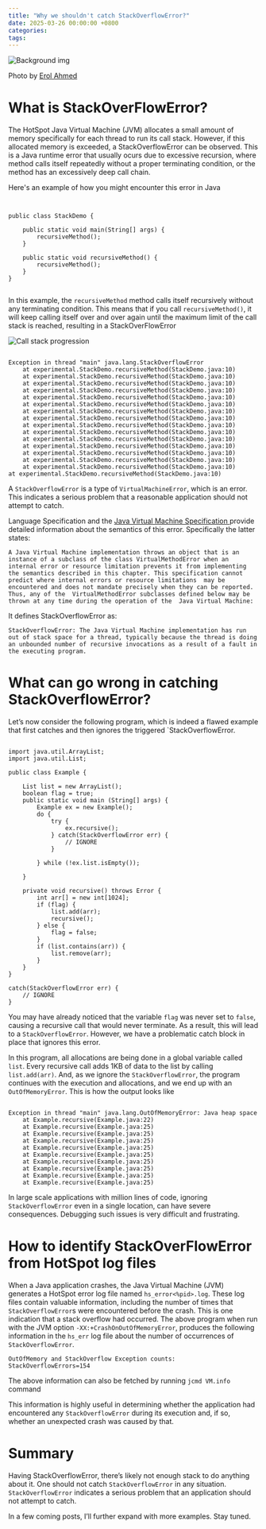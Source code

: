 ```yaml
---
title: "Why we shouldn't catch StackOverflowError?"
date: 2025-03-26 00:00:00 +0800
categories: 
tags: 
---
```


![Background img](assets/img/Leaves.png)


Photo by <a href="https://unsplash.com/@erol?utm_content=creditCopyText&utm_medium=referral&utm_source=unsplash">Erol Ahmed</a>
      

# What is StackOverFlowError?


The HotSpot Java Virtual Machine (JVM) allocates a small amount of memory specifically for each thread to run its call stack. However, if this allocated memory is exceeded, a StackOverflowError can be observed. This is a Java runtime error that usually ocurs due to excessive recursion, where method calls itself repeatedly without a proper terminating condition, or the method has an excessively deep call chain.

Here's an example of how you might encounter this error in Java
```


public class StackDemo {

	public static void main(String[] args) {
		recursiveMethod();
	}
	
	public static void recursiveMethod() {
		recursiveMethod();
	}
}


```


In this example, the `recursiveMethod` method calls itself recursively without any terminating condition. This means that if you call `recursiveMethod()`, it will keep calling itself over and over again until the maximum limit of the call stack is reached, resulting in a StackOverFlowError

![Call stack progression](assets/img/stackoverflow.png)

```

Exception in thread "main" java.lang.StackOverflowError
	at experimental.StackDemo.recursiveMethod(StackDemo.java:10)
	at experimental.StackDemo.recursiveMethod(StackDemo.java:10)
	at experimental.StackDemo.recursiveMethod(StackDemo.java:10)
	at experimental.StackDemo.recursiveMethod(StackDemo.java:10)
	at experimental.StackDemo.recursiveMethod(StackDemo.java:10)
	at experimental.StackDemo.recursiveMethod(StackDemo.java:10)
	at experimental.StackDemo.recursiveMethod(StackDemo.java:10)
	at experimental.StackDemo.recursiveMethod(StackDemo.java:10)
	at experimental.StackDemo.recursiveMethod(StackDemo.java:10)
	at experimental.StackDemo.recursiveMethod(StackDemo.java:10)
	at experimental.StackDemo.recursiveMethod(StackDemo.java:10)
	at experimental.StackDemo.recursiveMethod(StackDemo.java:10)
	at experimental.StackDemo.recursiveMethod(StackDemo.java:10)
	at experimental.StackDemo.recursiveMethod(StackDemo.java:10)
	at experimental.StackDemo.recursiveMethod(StackDemo.java:10)
at experimental.StackDemo.recursiveMethod(StackDemo.java:10)
```

A `StackOverflowError` is a type of `VirtualMachineError`, which is an error. This indicates a serious problem that a reasonable application should not attempt to catch.

Language Specification and the <a href="https://docs.oracle.com/javase/specs/jvms/se8/html/jvms-6.html#jvms-6.3">Java Virtual Machine Specification </a> provide detailed information about the semantics of this error. Specifically the latter states: 

``
A Java Virtual Machine implementation throws an object that is an instance of a subclass of the class
VirtualMethodError when an internal error or resource limitation prevents it from implementing the semantics
described in this chapter. This specification cannot predict where internal errors or resource limitations 
may be encountered and does not mandate precisely when they can be reported. Thus, any of the 
VirtualMethodError subclasses defined below may be thrown at any time during the operation of the 
Java Virtual Machine:
``

It defines StackOverflowError as:

``
StackOverflowError: The Java Virtual Machine implementation has run out of stack space for a thread, typically because the thread is doing an unbounded number of recursive invocations as a result of a fault in the executing program.
``

# What can go wrong in catching StackOverflowError?

Let’s now consider the following program, which is indeed a flawed example that first catches and then ignores the triggered `StackOverflowError.

```

import java.util.ArrayList;
import java.util.List;

public class Example {

	List list = new ArrayList();
	boolean flag = true;
	public static void main (String[] args) {
		Example ex = new Example();
		do {
			try {
				ex.recursive();
			} catch(StackOverflowError err) {
				// IGNORE
			}
			
		} while (!ex.list.isEmpty());

	}
	
	private void recursive() throws Error {
		int arr[] = new int[1024];
		if (flag) {
			list.add(arr);
			recursive();	
		} else {
			flag = false;
		}
		if (list.contains(arr)) {
			list.remove(arr);
		}	
	}
}

catch(StackOverflowError err) {
	// IGNORE 
}

```

You may have already noticed that the variable `flag` was never set to `false`, causing a recursive call that would never terminate. As a result, this will lead to a `StackOverflowError`. However, we have a problematic catch block in place that ignores this error.

In this program, all allocations are being done in a global variable called `list`. Every recursive call adds 1KB of data to the list by calling `list.add(arr)`. And, as we ignore the `StackOverflowError`, the program continues with the execution and allocations, and we end up with an `OutOfMemoryError`. This is how the output looks like

```

Exception in thread "main" java.lang.OutOfMemoryError: Java heap space
	at Example.recursive(Example.java:22)
	at Example.recursive(Example.java:25)
	at Example.recursive(Example.java:25)
	at Example.recursive(Example.java:25)
	at Example.recursive(Example.java:25)
	at Example.recursive(Example.java:25)
	at Example.recursive(Example.java:25)
	at Example.recursive(Example.java:25)
	at Example.recursive(Example.java:25)
	at Example.recursive(Example.java:25)
```

In large scale applications with million lines of code, ignoring `StackOverflowError` even in a single location, can have severe consequences. Debugging such issues is very difficult and frustrating.

# How to identify StackOverFlowError from HotSpot log files
When a Java application crashes, the Java Virtual Machine (JVM) generates a HotSpot error log file named `hs_error<%pid>.log`. These log files contain valuable information, including the number of times that `StackOverflowError`s were encountered before the crash. This is one indication that a stack overflow had occurred. The above program when run with the JVM option `-XX:+CrashOnOutOfMemoryError`, produces the following information in the `hs_err` log file about the number of occurrences of `StackOverflowError`. 

```
OutOfMemory and StackOverflow Exception counts:
StackOverflowErrors=154
```

The above information can also be fetched by running `jcmd VM.info` command

This information is highly useful in determining whether the application had encountered any `StackOverflowError` during its execution and, if so, whether an unexpected crash was caused by that.

# Summary
Having StackOverflowError, there’s likely not enough stack to do anything about it. One should not catch `StackOverflowError` in any situation. `StackOverflowError` indicates a serious problem that an application should not attempt to catch.

In a few coming posts, I’ll further expand with more examples. Stay tuned.